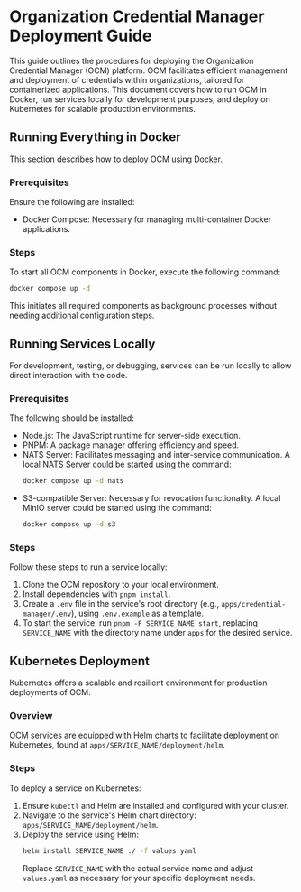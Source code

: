 # Organization Credential Manager Deployment Guide

This guide outlines the procedures for deploying the Organization Credential Manager (OCM) platform. OCM facilitates efficient management and deployment of credentials within organizations, tailored for containerized applications. This document covers how to run OCM in Docker, run services locally for development purposes, and deploy on Kubernetes for scalable production environments.

## Running Everything in Docker

This section describes how to deploy OCM using Docker.

### Prerequisites
Ensure the following are installed:
- Docker Compose: Necessary for managing multi-container Docker applications.

### Steps
To start all OCM components in Docker, execute the following command:
```bash
docker compose up -d
```
This initiates all required components as background processes without needing additional configuration steps.

## Running Services Locally

For development, testing, or debugging, services can be run locally to allow direct interaction with the code.

### Prerequisites
The following should be installed:
- Node.js: The JavaScript runtime for server-side execution.
- PNPM: A package manager offering efficiency and speed.
- NATS Server: Facilitates messaging and inter-service communication. A local NATS Server could be started using the command:
  ```bash
  docker compose up -d nats
  ```
- S3-compatible Server: Necessary for revocation functionality. A local MinIO server could be started using the command:
  ```bash
  docker compose up -d s3
  ```

### Steps
Follow these steps to run a service locally:
1. Clone the OCM repository to your local environment.
2. Install dependencies with `pnpm install`.
3. Create a `.env` file in the service's root directory (e.g., `apps/credential-manager/.env`), using `.env.example` as a template.
4. To start the service, run `pnpm -F SERVICE_NAME start`, replacing `SERVICE_NAME` with the directory name under `apps` for the desired service.

## Kubernetes Deployment

Kubernetes offers a scalable and resilient environment for production deployments of OCM.

### Overview
OCM services are equipped with Helm charts to facilitate deployment on Kubernetes, found at `apps/SERVICE_NAME/deployment/helm`.

### Steps
To deploy a service on Kubernetes:
1. Ensure `kubectl` and Helm are installed and configured with your cluster.
2. Navigate to the service's Helm chart directory: `apps/SERVICE_NAME/deployment/helm`.
3. Deploy the service using Helm:
   ```bash
   helm install SERVICE_NAME ./ -f values.yaml
   ```
   Replace `SERVICE_NAME` with the actual service name and adjust `values.yaml` as necessary for your specific deployment needs.
